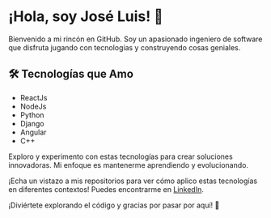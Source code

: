 # ¡Hola, soy José Luis! 👋

Bienvenido a mi rincón en GitHub. Soy un apasionado ingeniero de software que disfruta jugando con tecnologías y construyendo cosas geniales.

## 🛠️ Tecnologías que Amo

- ReactJs
- NodeJs
- Python
- Django
- Angular
- C++

Exploro y experimento con estas tecnologías para crear soluciones innovadoras. Mi enfoque es mantenerme aprendiendo y evolucionando.

¡Echa un vistazo a mis repositorios para ver cómo aplico estas tecnologías en diferentes contextos! Puedes encontrarme en [LinkedIn](https://www.linkedin.com/in/jose-luis-astorga-morillo-b6663a1ab/).

¡Diviértete explorando el código y gracias por pasar por aquí! 🚀
